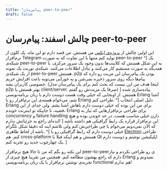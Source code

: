 ```yaml
---
title: "پیام‌رسان peer-to-peer"
draft: false
---
```

چالش اسفند: پیام‌رسان peer-to-peer
===
این اولین چالش از [پروژه‌ی ایکس](/x-project) من هستش. من قصد دارم تو این ماه، یک کلون از نرم‌افزار Telegram تولید کنم منتها با این تفاوت که به صورت peer-to-peer 
^[
یک شبکه‌ی peer-to-peer به این شکل هستش که کلاینت‌ها بدون وجود یک سرور مرکزی، با همدیگه به صورت مستقیم کار می‌کنند و تبادل اطلاعات می‌کنند. شبکه‌ی تورنت یک نمونه از یک شبکه‌ی peer-to-peer هستش. p2p بودن یک پیام‌رسان این مزیت رو داره که پیام‌ها دیگه روی سرور ذخیره نمی‌شن و یه جورایی می‌تونه باعث افزایش حریم خصوصی کاربران بشه. (اینجا هدف من این نیست که بحث کنم برای یک پیام‌رسان مدل p2p بهتر هستش یا client/server. صرفا یک مزیت‌ش رو گفتم)
]
پیاده‌سازی شده هستش. از اونجایی که خیلی وقت هست دوست دارم با زبان برنامه‌نویسی Erlang آشنا شم، می‌خوام هسته‌ی این نرم‌افزار رو با Erlang طراحی کنم. 
^[
دلیل اصلی انتخاب Erlang برای من این بوده که خیلی دوست دارم باهاش آشنا بشم. ولی جدای از این قضیه، تا جاییکه تو اینترنت خوندم، Erlang برای طراحی نرم‌افزارهایی که نیاز به concurrency و failure handling دارن خیلی مناسب هست. در حد خوندن بوده و هیچ ایده‌ای راجع به جزئیاتش ندارم!
]
این نرم‌افزار قراره یک رابط گرافیکی هم داشته باشه که الان نمی‌دونم می‌خوام با چی طراحی‌ش کنم ولی تلاشم اینه که دقیقا شکل تلگرام باشه از لحاظ ظاهری.
^[
خیلی دوست دارم که رابط گرافیکی رو با [Electron](https://electronjs.org) طراحی کنم. هم cross-platform هستش و هم اینکه قبلا با Qt اپلیکیشن نوشتم و دوست دارم یک چهارچوب جدید رو تجربه کنم. 
]

این نکته رو بگم که من تا حالا هیچ نرم‌افزار peer-to-peerی رو طراحی نکردم و نیاز دارم که راجع بهشون مطالعه کنم. همچنین من تقریبا هیچ چیزی از Erlang نمیدونم و تجربه‌ی نوشتن نرم‌افزار با یک زبان برنامه‌نویسی functional هم ندارم!


